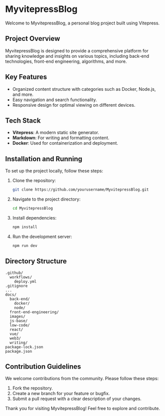# MyvitepressBlog

Welcome to MyvitepressBlog, a personal blog project built using Vitepress.

## Project Overview
MyvitepressBlog is designed to provide a comprehensive platform for sharing knowledge and insights on various topics, including back-end technologies, front-end engineering, algorithms, and more.

## Key Features
- Organized content structure with categories such as Docker, Node.js, and more.
- Easy navigation and search functionality.
- Responsive design for optimal viewing on different devices.

## Tech Stack
- **Vitepress**: A modern static site generator.
- **Markdown**: For writing and formatting content.
- **Docker**: Used for containerization and deployment.

## Installation and Running
To set up the project locally, follow these steps:

1. Clone the repository:
   ```bash
   git clone https://github.com/yourusername/MyvitepressBlog.git
   ```

2. Navigate to the project directory:
   ```bash
   cd MyvitepressBlog
   ```

3. Install dependencies:
   ```bash
   npm install
   ```

4. Run the development server:
   ```bash
   npm run dev
   ```

## Directory Structure
```
.github/
  workflows/
    deploy.yml
.gitignore
...
docs/
  back-end/
    docker/
    node/
  front-end-engineering/
  images/
  js-base/
  low-code/
  react/
  vue/
  web3/
  writing/
package-lock.json
package.json
```

## Contribution Guidelines
We welcome contributions from the community. Please follow these steps:
1. Fork the repository.
2. Create a new branch for your feature or bugfix.
3. Submit a pull request with a clear description of your changes.

Thank you for visiting MyvitepressBlog! Feel free to explore and contribute.